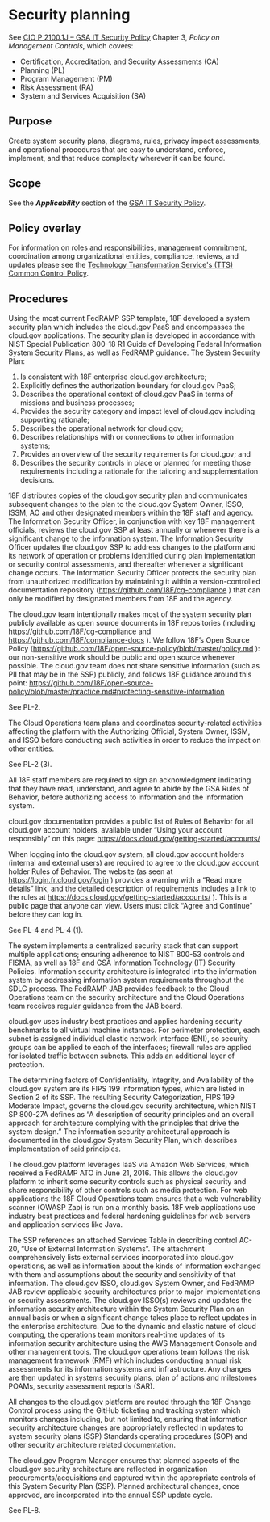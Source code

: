 # Security planning

See [CIO P 2100.1J – GSA IT Security Policy](http://www.gsa.gov/portal/mediaId/129634/fileName/CIO_21001J_CHGE_1_GSA_Information_Technology_(IT)_Security_Policy_(Posted_Version_4-28-2016).action) Chapter 3, _Policy on Management Controls_, which covers:

* Certification, Accreditation, and Security Assessments (CA)
* Planning (PL)
* Program Management (PM)
* Risk Assessment (RA)
* System and Services Acquisition (SA)

## Purpose

Create system security plans, diagrams, rules, privacy impact assessments, and operational procedures that are easy to understand, enforce, implement, and that reduce complexity wherever it can be found. 

## Scope

See the **_Applicability_** section of the [GSA IT Security Policy](http://www.gsa.gov/portal/mediaId/129634/fileName/CIO_21001J_CHGE_1_GSA_Information_Technology_(IT)_Security_Policy_(Posted_Version_4-28-2016).action).

## Policy overlay

For information on roles and responsibilities, management commitment, coordination among organizational entities, compliance, reviews, and updates please see the [Technology Transformation Service's (TTS) Common Control Policy](https://github.com/18F/compliance-docs/blob/master/TTS-Common-Control-Policy.md).

## Procedures

Using the most current FedRAMP SSP template, 18F developed a system security plan which includes the cloud.gov PaaS and encompasses the cloud.gov applications. The security plan is developed in accordance with NIST Special Publication 800-18 R1 Guide of Developing Federal Information System Security Plans, as well as FedRAMP guidance. The System Security Plan: 

1.	Is consistent with 18F enterprise cloud.gov architecture; 
2.	Explicitly defines the authorization boundary for cloud.gov PaaS; 
3.	Describes the operational context of cloud.gov PaaS in terms of missions and business processes; 
4.	Provides the security category and impact level of cloud.gov including supporting rationale; 
5.	Describes the operational network for cloud.gov; 
6.	Describes relationships with or connections to other information systems; 
7.	Provides an overview of the security requirements for cloud.gov; and 
8.	Describes the security controls in place or planned for meeting those requirements including a rationale for the tailoring and supplementation decisions. 

18F distributes copies of the cloud.gov security plan and communicates subsequent changes to the plan to the cloud.gov System Owner, ISSO, ISSM, AO and other designated members within the 18F staff and agency.
The Information Security Officer, in conjunction with key 18F management officials, reviews the cloud.gov SSP at least annually or whenever there is a significant change to the information system.
The Information Security Officer updates the cloud.gov SSP to address changes to the platform and its network of operation or problems identified during plan implementation or security control assessments, and thereafter whenever a significant change occurs. 
The Information Security Officer protects the security plan from unauthorized modification by maintaining it within a version-controlled documentation repository (https://github.com/18F/cg-compliance ) that can only be modified by designated members from 18F and the agency.

The cloud.gov team intentionally makes most of the system security plan publicly available as open source documents in 18F repositories (including https://github.com/18F/cg-compliance and https://github.com/18F/compliance-docs ). We follow 18F’s Open Source Policy (https://github.com/18F/open-source-policy/blob/master/policy.md ): our non-sensitive work should be public and open source whenever possible. The cloud.gov team does not share sensitive information (such as PII that may be in the SSP) publicly, and follows 18F guidance around this point: https://github.com/18F/open-source-policy/blob/master/practice.md#protecting-sensitive-information

See PL-2.

The Cloud Operations team plans and coordinates security-related activities affecting the platform with the Authorizing Official, System Owner, ISSM, and ISSO before conducting such activities in order to reduce the impact on other entities.

See PL-2 (3).

All 18F staff members are required to sign an acknowledgment indicating that they have read, understand, and agree to abide by the GSA Rules of Behavior, before authorizing access to information and the information system.

cloud.gov documentation provides a public list of Rules of Behavior for all cloud.gov account holders, available under “Using your account responsibly” on this page: https://docs.cloud.gov/getting-started/accounts/

When logging into the cloud.gov system, all cloud.gov account holders (internal and external users) are required to agree to the cloud.gov account holder Rules of Behavior. The website (as seen at https://login.fr.cloud.gov/login ) provides a warning with a “Read more details” link, and the detailed description of requirements includes a link to the rules at https://docs.cloud.gov/getting-started/accounts/ ). This is a public page that anyone can view. Users must click “Agree and Continue” before they can log in.

See PL-4 and PL-4 (1).

The system implements a centralized security stack that can support multiple applications; ensuring adherence to NIST 800-53 controls and FISMA, as well as 18F and GSA Information Technology (IT) Security Policies. Information security architecture is integrated into the information system by addressing information system requirements throughout the SDLC process. The FedRAMP JAB provides feedback to the Cloud Operations team on the security architecture and the Cloud Operations team receives regular guidance from the JAB board.
 
cloud.gov uses industry best practices and applies hardening security benchmarks to all virtual machine instances.  For perimeter protection, each subnet is assigned individual elastic network interface (ENI), so security groups can be applied to each of the interfaces; firewall rules are applied for isolated traffic between subnets.  This adds an additional layer of protection.   

The determining factors of Confidentiality, Integrity, and Availability of the cloud.gov system are its FIPS 199 information types, which are listed in Section 2 of its SSP. The resulting Security Categorization, FIPS 199 Moderate Impact, governs the cloud.gov security architecture, which NIST SP 800-27A defines as “A description of security principles and an overall approach for architecture complying with the principles that drive the system design.” The information security architectural approach is documented in the cloud.gov System Security Plan, which describes implementation of said principles. 

The cloud.gov platform leverages IaaS via Amazon Web Services, which received a FedRAMP ATO in June 21, 2016.  This allows the cloud.gov platform to inherit some security controls such as physical security and share responsibility of other controls such as media protection. For web applications the 18F Cloud Operations team ensures that a web vulnerability scanner (OWASP Zap) is run on a monthly basis. 18F web applications use industry best practices and federal hardening guidelines for web servers and application services like Java.  

The SSP references an attached Services Table in describing control AC-20, “Use of External Information Systems”. The attachment comprehensively lists external services incorporated into cloud.gov operations, as well as information about the kinds of information exchanged with them and assumptions about the security and sensitivity of that information.
The cloud.gov ISSO, cloud.gov System Owner, and FedRAMP JAB review applicable security architectures prior to major implementations or security assessments. The cloud.gov ISSO(s) reviews and updates the information security architecture within the System Security Plan on an annual basis or when a significant change takes place to reflect updates in the enterprise architecture. Due to the dynamic and elastic nature of cloud computing, the operations team monitors real-time updates of its information security architecture using the AWS Management Console and other management tools. 
The cloud.gov operations team follows the risk management framework (RMF) which includes conducting annual risk assessments for its information systems and infrastructure. Any changes are then updated in systems security plans, plan of actions and milestones POAMs, security assessment reports (SAR).

All changes to the cloud.gov platform are routed through the 18F Change Control process using the GitHub ticketing and tracking system which monitors changes including, but not limited to, ensuring that information security architecture changes are appropriately reflected in updates to system security plans (SSP) Standards operating procedures (SOP) and other security architecture related documentation.  

The cloud.gov Program Manager ensures that planned aspects of the cloud.gov security architecture are reflected in organization procurements/acquisitions and captured within the appropriate controls of this System Security Plan (SSP). Planned architectural changes, once approved, are incorporated into the annual SSP update cycle.


See PL-8.
